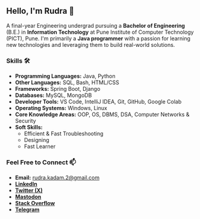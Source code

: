 <!---
rudrkadam/rudrkadam is a ✨ special ✨ repository because its `README.md` (this file) appears on your GitHub profile.
You can click the Preview link to take a look at your changes.
--->

## Hello, I'm Rudra 👋

A final-year Engineering undergrad pursuing a **Bachelor of Engineering** (B.E.) in **Information Technology** at Pune Institute of Computer Technology (PICT), Pune. I'm primarily a **Java programmer** with a passion for learning new technologies and leveraging them to build real-world solutions.

### Skills 🛠
- **Programming Languages:** Java, Python
- **Other Languages:** SQL, Bash, HTML/CSS
- **Frameworks:** Spring Boot, Django
- **Databases:** MySQL, MongoDB
- **Developer Tools:** VS Code, IntelliJ IDEA, Git, GitHub, Google Colab
- **Operating Systems:** Windows, Linux
- **Core Knowledge Areas:** OOP, OS, DBMS, DSA, Computer Networks & Security
- **Soft Skills:**
  - Efficient & Fast Troubleshooting
  - Designing
  - Fast Learner

### Feel Free to Connect 📫
- **Email:** rudra.kadam.2@gmail.com
- **[LinkedIn](https://www.linkedin.com/in/rudrkadam/)**
- **[Twitter (X)](https://x.com/rudrkadamx)**
- **[Mastodon](https://mastodon.social/@rudrkadam)**
- **[Stack Overflow](https://stackoverflow.com/users/19364679/rudra)**
- **[Telegram](https://telegram.me/rudrkadam)**
